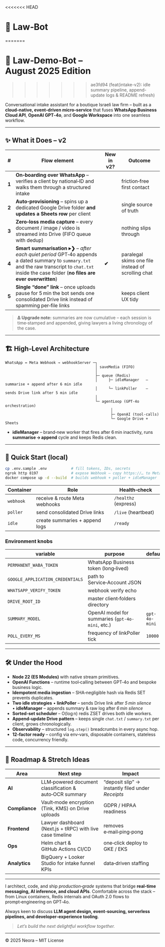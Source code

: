 <<<<<<< HEAD
# 📁  Law‑Bot
=======
# 📁  Law‑Demo‑Bot – August 2025 Edition
>>>>>>> ae3fd94 (feat(intake-v2): idle summary pipeline, append-update logs & README refresh)

Conversational intake assistant for a boutique Israeli law firm – built as a **cloud‑native, event‑driven micro‑service** that fuses **WhatsApp Business Cloud API**, **OpenAI GPT‑4o**, and **Google Workspace** into one seamless workflow.

---

## ✨  What it Does – v2

| #     | Flow element                                                                                                                                                                                           | New in v2? | Outcome                                            |
| ----- | ------------------------------------------------------------------------------------------------------------------------------------------------------------------------------------------------------ | ---------- | -------------------------------------------------- |
| **1** | **On‑boarding over WhatsApp** – verifies a client by national‑ID and walks them through a structured intake                                                                                            |            | friction‑free first contact                        |
| **2** | **Auto‑provisioning** – spins up a dedicated Google Drive folder **and updates a Sheets row** per client                                                                                               |            | single source of truth                             |
| **3** | **Zero‑loss media capture** – every document / image / video is streamed into Drive (FIFO queue with dedup)                                                                                            |            | nothing slips through                              |
| **4** | **Smart summarisation ▸❯** – *after each quiet period* GPT‑4o appends a dated summary to `summary.txt` and the raw transcript to `chat.txt` inside the case folder (**no files are ever overwritten**) | **✔**      | paralegal skims one file instead of scrolling chat |
| **5** | **Single “done” link** – once uploads pause for 5 min the bot sends one consolidated Drive link instead of spamming per‑file links                                                                     |            | keeps client UX tidy                               |

> **Δ Upgrade note:** summaries are now cumulative – each session is time‑stamped and appended, giving lawyers a living chronology of the case.

---

## 🏗  High‑Level Architecture

```
WhatsApp ↔ Meta Webhook → webhookServer ─┐
                                         │ saveMedia (FIFO)
                                         │
                                         ├─ queue (Redis)
                                         │     ├─ idleManager   – summarise + append after 6 min idle
                                         │     └─ linkPoller    – sends Drive link after 5 min idle
                                         │
                                         └─ agentLoop (GPT‑4o orchestration)
                                                │
                                                ├─ OpenAI (tool‑calls)
                                                └─ Google Drive + Sheets
```

* **idleManager** – brand‑new worker that fires after 6 min inactivity, runs **summarise → append** cycle and keeps Redis clean.

---

## 🚀  Quick Start (local)

```bash
cp .env.sample .env           # fill tokens, IDs, secrets
ngrok http 8197               # expose Webhook – copy https://… to Meta portal
docker compose up -d --build  # builds webhook + poller + idleManager
```

| Container | Role                           | Health‑check         |
| --------- | ------------------------------ | -------------------- |
| `webhook` | receive & route Meta webhooks  | `/healthz` (express) |
| `poller`  | send consolidated Drive links  | `/live` (heartbeat)  |
| `idle`    | create summaries + append logs | `/ready`             |

### Environment knobs

| variable                         | purpose                                          | default       |
| -------------------------------- | ------------------------------------------------ | ------------- |
| `PERMANENT_WABA_TOKEN`           | WhatsApp Business token (long‑lived)             |               |
| `GOOGLE_APPLICATION_CREDENTIALS` | path to Service‑Account JSON                     |               |
| `WHATSAPP_VERIFY_TOKEN`          | webhook verify echo                              |               |
| `DRIVE_ROOT_ID`                  | master client‑folders directory                  |               |
| `SUMMARY_MODEL`                  | OpenAI model for summaries (`gpt-4o-mini`, etc.) | `gpt-4o-mini` |
| `POLL_EVERY_MS`                  | frequency of linkPoller tick                     | `10000`       |

---

## 🛠  Under the Hood

* **Node 22 (ES Modules)** with native stream primitives.
* **OpenAI Functions** – runtime tool‑calling between GPT‑4o and bespoke business logic.
* **Idempotent media ingestion** – SHA‑negligible hash via Redis SET prevents duplicates.
* **Two idle strategies**
  • **linkPoller** – sends Drive link after *5 min silence*
  • **idleManager** – appends summary & raw log after *6 min silence*
* **Sorted‑set scheduler** – O(log n) redis ZSET drives both idle workers.
* **Append‑update Drive pattern** – keeps single `chat.txt` / `summary.txt` per client, grows chronologically.
* **Observability** – structured `log.step()` breadcrumbs in every async hop.
* **12‑factor ready** – config via env‑vars, disposable containers, stateless code, concurrency friendly.

---

## 🔭  Roadmap & Stretch Ideas

| Area           | Next step                                                 | Impact                                            |
| -------------- | --------------------------------------------------------- | ------------------------------------------------- |
| **AI**         | LLM‑powered document classification & auto‑OCR summary    | “deposit slip” → instantly filed under *Receipts* |
| **Compliance** | Vault‑mode encryption (Tink, KMS) on Drive uploads        | GDPR / HIPAA readiness                            |
| **Frontend**   | Lawyer dashboard (Next.js + tRPC) with live case timeline | removes e‑mail‑ping‑pong                          |
| **Ops**        | Helm chart & GitHub Actions CI/CD                         | one‑click deploy to GKE / EKS                     |
| **Analytics**  | BigQuery + Looker Studio for intake funnel KPIs           | data‑driven staffing                              |

---

I architect, code, and ship *production‑grade* systems that bridge **real‑time messaging, AI inference, and cloud APIs**.  Comfortable across the stack – from Linux containers, Redis internals and OAuth 2.0 flows to prompt‑engineering on GPT‑4o.

Always keen to discuss **LLM agent design, event‑sourcing, serverless pipelines, and developer‑experience tooling**.

> *Let’s build the next delightful workflow together.*

---

© 2025 Neora – MIT License
